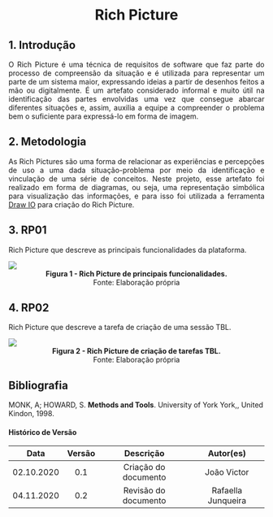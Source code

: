 # <center>Rich Picture

<div align="justify">

## 1. Introdução
O Rich Picture é uma técnica de requisitos de software que faz parte do processo de compreensão da situação e é utilizada para representar um parte de um sistema maior, expressando ideias a partir de desenhos feitos a mão ou digitalmente. É um artefato considerado informal e muito útil na identificação das partes envolvidas uma vez que consegue abarcar diferentes situações e, assim, auxilia a equipe a compreender o problema bem o suficiente para expressá-lo em forma de imagem.


## 2. Metodologia
As Rich Pictures são uma forma de relacionar as experiências e percepções de uso a uma dada situação-problema por meio da identificação e vinculação de uma série de conceitos. Neste projeto, esse artefato foi realizado em forma de diagramas, ou seja, uma representação simbólica para visualização das informações, e para isso foi utilizada a ferramenta <a href="https://app.diagrams.net/">Draw IO</a> para criação do Rich Picture.

## 3. RP01

Rich Picture que descreve as principais funcionalidades da plataforma.

<img src="_media/RC_geral.jpeg">
<figcaption align='center'>
    <b>Figura 1 - Rich Picture de principais funcionalidades.</b>
    <br> 
    Fonte: Elaboração própria
</figcaption>


## 4. RP02

Rich Picture que descreve a tarefa de criação de uma sessão TBL.

<img src="_media/RC_criar_sessao_TBL.jpg">
<figcaption align='center'>
    <b>Figura 2 - Rich Picture de criação de tarefas TBL.</b>
    <br> 
    Fonte: Elaboração própria
</figcaption>

</div>

## Bibliografia
MONK, A; HOWARD, S. **Methods and Tools**. University of York York,, United Kindon, 1998.

#### Histórico de Versão
| Data       | Versão | Descrição                  | Autor(es)          |
|:----------:|:------:|:--------------------------:|:------------------:|
| 02.10.2020 | 0.1    | Criação do documento       | João Victor |
| 04.11.2020 | 0.2    | Revisão do documento       | Rafaella Junqueira |

